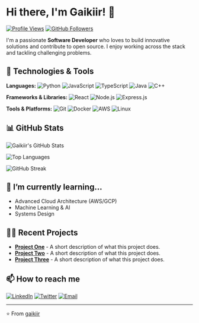 # Hi there, I'm Gaikiir! 👋

[![Profile Views](https://komarev.com/ghpvc/?username=gaikiir&label=Profile%20Views&color=brightgreen&style=flat)](https://github.com/gaikiir)
[![GitHub Followers](https://img.shields.io/github/followers/gaikiir?label=Follow&style=social)](https://github.com/gaikiir)

I'm a passionate **Software Developer** who loves to build innovative solutions and contribute to open source. I enjoy working across the stack and tackling challenging problems.

## 🚀 Technologies & Tools

**Languages:**
![Python](https://img.shields.io/badge/Python-3776AB?style=for-the-badge&logo=python&logoColor=white)
![JavaScript](https://img.shields.io/badge/JavaScript-F7DF1E?style=for-the-badge&logo=javascript&logoColor=black)
![TypeScript](https://img.shields.io/badge/TypeScript-007ACC?style=for-the-badge&logo=typescript&logoColor=white)
![Java](https://img.shields.io/badge/Java-ED8B00?style=for-the-badge&logo=openjdk&logoColor=white)
![C++](https://img.shields.io/badge/C++-00599C?style=for-the-badge&logo=c%2B%2B&logoColor=white)

**Frameworks & Libraries:**
![React](https://img.shields.io/badge/React-20232A?style=for-the-badge&logo=react&logoColor=61DAFB)
![Node.js](https://img.shields.io/badge/Node.js-43853D?style=for-the-badge&logo=node.js&logoColor=white)
![Express.js](https://img.shields.io/badge/Express.js-404D59?style=for-the-badge&logo=express&logoColor=white)

**Tools & Platforms:**
![Git](https://img.shields.io/badge/Git-F05032?style=for-the-badge&logo=git&logoColor=white)
![Docker](https://img.shields.io/badge/Docker-2496ED?style=for-the-badge&logo=docker&logoColor=white)
![AWS](https://img.shields.io/badge/AWS-232F3E?style=for-the-badge&logo=amazon-aws&logoColor=white)
![Linux](https://img.shields.io/badge/Linux-FCC624?style=for-the-badge&logo=linux&logoColor=black)

## 📊 GitHub Stats

<!-- The '&hide=' option can be used to hide less relevant stats (e.g., &hide=issues) -->
![Gaikiir's GitHub Stats](https://github-readme-stats.vercel.app/api?username=gaikiir&show_icons=true&theme=radical&hide_title=true)

![Top Languages](https://github-readme-stats.vercel.app/api/top-langs/?username=gaikiir&layout=compact&theme=radical&langs_count=8)

<!-- Optional: GitHub Streak Stats -->
![GitHub Streak](https://github-readme-streak-stats.herokuapp.com/?user=gaikiir&theme=radical)

## 🌱 I’m currently learning...

-   Advanced Cloud Architecture (AWS/GCP)
-   Machine Learning & AI
-   Systems Design

## 👨‍💻 Recent Projects

-   **[Project One](https://github.com/gaikiir/project-one)** - A short description of what this project does.
-   **[Project Two](https://github.com/gaikiir/project-two)** - A short description of what this project does.
-   **[Project Three](https://github.com/gaikiir/project-three)** - A short description of what this project does.

## 📫 How to reach me

[![LinkedIn](https://img.shields.io/badge/LinkedIn-0A66C2?style=for-the-badge&logo=linkedin&logoColor=white)](https://linkedin.com/in/your-profile)
[![Twitter](https://img.shields.io/badge/Twitter-1DA1F2?style=for-the-badge&logo=twitter&logoColor=white)](https://twitter.com/your-handle)
[![Email](https://img.shields.io/badge/Email-D14836?style=for-the-badge&logo=gmail&logoColor=white)](mailto:your.email@example.com)

---

⭐️ From [gaikiir](https://github.com/gaikiir)

